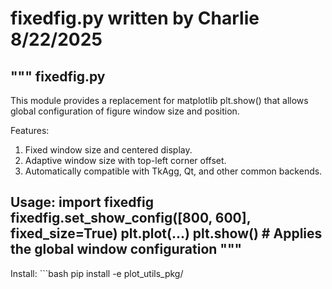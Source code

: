 # fixedfig.py written by Charlie 8/22/2025
"""
fixedfig.py
-------------
This module provides a replacement for matplotlib plt.show() that allows
global configuration of figure window size and position.

Features:
1. Fixed window size and centered display.
2. Adaptive window size with top-left corner offset.
3. Automatically compatible with TkAgg, Qt, and other common backends.

Usage:
    import fixedfig
    fixedfig.set_show_config([800, 600], fixed_size=True)
    plt.plot(...)
    plt.show()  # Applies the global window configuration
"""
-------------
Install:
    ```bash
    pip install -e plot_utils_pkg/
